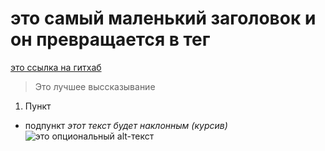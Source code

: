 # это самый маленький заголовок и он превращается в тег <N4>
[это ссылка на гитхаб](https://github.com/)
> Это лучшее выссказывание 
1. Пункт
* подпункт
*этот текст будет наклонным (курсив)*
![это опциональный alt-текст](documents/downloads/1-20211213_003352.jpg)